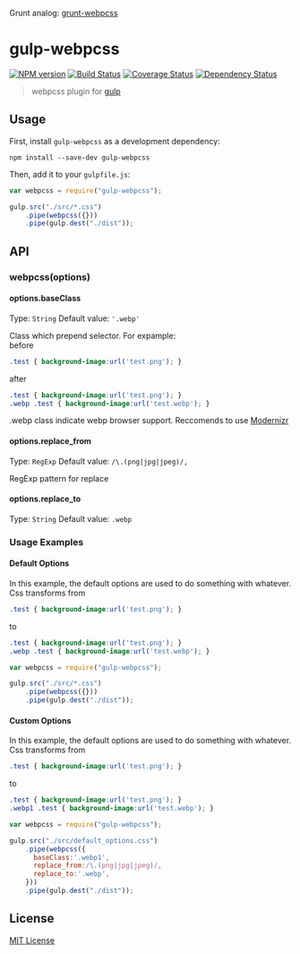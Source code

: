 Grunt analog: [grunt-webpcss](https://github.com/lexich/grunt-webpcss)

# gulp-webpcss
[![NPM version][npm-image]][npm-url] [![Build Status][travis-image]][travis-url]  [![Coverage Status][coveralls-image]][coveralls-url] [![Dependency Status][depstat-image]][depstat-url]

> webpcss plugin for [gulp](https://github.com/wearefractal/gulp)

## Usage

First, install `gulp-webpcss` as a development dependency:

```shell
npm install --save-dev gulp-webpcss
```

Then, add it to your `gulpfile.js`:

```javascript
var webpcss = require("gulp-webpcss");

gulp.src("./src/*.css")
	.pipe(webpcss({}))
	.pipe(gulp.dest("./dist"));
```

## API

### webpcss(options)

#### options.baseClass
Type: `String`
Default value: `'.webp'`

Class which prepend selector. For expample:  
before
```css
.test { background-image:url('test.png'); }
```

after
```css
.test { background-image:url('test.png'); }
.webp .test { background-image:url('test.webp'); }
```

.webp class indicate webp browser support. Reccomends to use [Modernizr](https://modernizr.com/‎)

#### options.replace_from
Type: `RegExp`
Default value: `/\.(png|jpg|jpeg)/,`

RegExp pattern for replace

#### options.replace_to
Type: `String`
Default value: `.webp`

### Usage Examples

#### Default Options
In this example, the default options are used to do something with whatever. 
Css transforms from
```css
.test { background-image:url('test.png'); }
```
to
```css
.test { background-image:url('test.png'); }
.webp .test { background-image:url('test.webp'); }
```


```js
var webpcss = require("gulp-webpcss");

gulp.src("./src/*.css")
	.pipe(webpcss({}))
	.pipe(gulp.dest("./dist"));
```

#### Custom Options
In this example, the default options are used to do something with whatever. 
Css transforms from
```css
.test { background-image:url('test.png'); }
```
to
```css
.test { background-image:url('test.png'); }
.webp1 .test { background-image:url('test.webp'); }
```


```js
var webpcss = require("gulp-webpcss");

gulp.src("./src/default_options.css")
	.pipe(webpcss({
	  baseClass:'.webp1',
      replace_from:/\.(png|jpg|jpeg)/,
      replace_to:'.webp',
	}))
	.pipe(gulp.dest("./dist"));
```

## License

[MIT License](http://en.wikipedia.org/wiki/MIT_License)

[npm-url]: https://npmjs.org/package/gulp-webpcss
[npm-image]: https://badge.fury.io/js/gulp-webpcss.png

[travis-url]: http://travis-ci.org/lexich/gulp-webpcss
[travis-image]: https://secure.travis-ci.org/lexich/gulp-webpcss.png?branch=master

[coveralls-url]: https://coveralls.io/r/lexich/gulp-webpcss
[coveralls-image]: https://coveralls.io/repos/lexich/gulp-webpcss/badge.png

[depstat-url]: https://david-dm.org/lexich/gulp-webpcss
[depstat-image]: https://david-dm.org/lexich/gulp-webpcss.png
